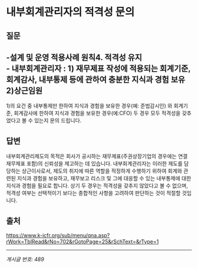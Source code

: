 # 내부회계관리자의 적격성 문의

## 질문
-설계 및 운영 적용사례 원칙4. 적격성 유지                           -
내부회계관리자 : 1) 재무제표 작성에 적용되는 회계기준,회계감사, 내부통제 등에 관하여 충분한 지식과 경험 보유
2)상근임원
-
1)의 요건 중
내부통제만 한하여 지식과 경험을 보유한 경우(예: 준법감시인) 와
회계기준, 회계감사에 한하여 지식과 경험을 보유한 경우(예:CFO)
두 경우 모두 적격성을 갖추었다고 볼 수 있는지 문의 드립니다.

## 답변
내부회계관리제도의 목적은 회사가 공시하는 재무제표(주권상장기업의 경우에는 연결재무제표 포함)의 신뢰성을 제고하는 데 있습니다.
내부회계관리자는 이러한 제도를 담당하는 상근이사로서, 제도의 취지에 따른 역할을 적정하게 수행하기 위하여 회계와 관련된 지식과 경험을 보유하고, 재무보고 리스크 및 그에 대응할 수 있는 내부통제에 대한 지식과 경험을 필요로 합니다.
상기 두 경우는 적격성을 갖추지 않았다고 볼 수 없으며, 적격성 여부는 선택적이기 보다는 종합적인 사항을 고려하여 판단하는 것이 적절할 것입니다.

## 출처
https://www.k-icfr.org/sub/menu/qna.asp?rWork=TblRead&rNo=702&rGotoPage=25&rSchText=&rType=1

---
*게시글 번호: 489*
